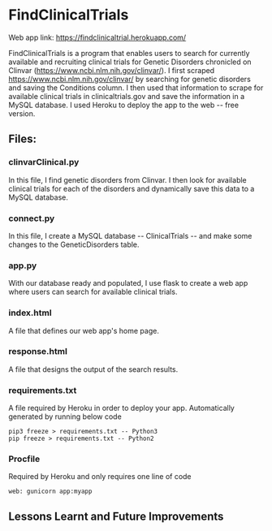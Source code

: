 # FindClinicalTrials

Web app link: https://findclinicaltrial.herokuapp.com/

FindClinicalTrials is a program that enables users to search for currently available and recruiting clinical trials for Genetic Disorders chronicled on Clinvar (https://www.ncbi.nlm.nih.gov/clinvar/).
I first scraped https://www.ncbi.nlm.nih.gov/clinvar/ by searching for genetic disorders and saving the Conditions column. I then used that information to scrape for available clinical  trials in clinicaltrials.gov and save the information in a MySQL database. 
I used Heroku to deploy the app to the web -- free version.

## Files:
### clinvarClinical.py
In this file, I find genetic disorders from Clinvar. I then look for available clinical trials for each of the disorders and dynamically save this data to a MySQL database.

### connect.py
In this file, I create a MySQL database -- ClinicalTrials -- and make some changes to the GeneticDisorders table.

### app.py
With our database ready and populated, I use flask to create a web app where users can search for available clinical trials. 

### index.html
A file that defines our web app's home page.

### response.html
A file that designs the output of the search results.

### requirements.txt
A file required by Heroku in order to deploy your app.
Automatically generated by running below code
```
pip3 freeze > requirements.txt -- Python3
pip freeze > requirements.txt -- Python2
```

### Procfile
Required by Heroku and only requires one line of code
```
web: gunicorn app:myapp
```

## Lessons Learnt and Future Improvements
